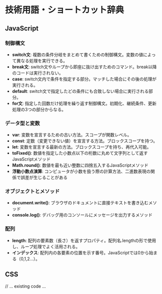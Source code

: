 # 技術用語・ショートカット辞典

## JavaScript

### 制御構文
- **switch文**: 複数の条件分岐をまとめて書くための制御構文。変数の値によって異なる処理を実行できる。
- **break文**: switch文やループから即座に抜け出すためのコマンド。break以降のコードは実行されない。
- **case**: switch文内で条件を指定する部分。マッチした場合にその後の処理が実行される。
- **default**: switch文で指定したどの条件にも合致しない場合に実行される部分。
- **for文**: 指定した回数だけ処理を繰り返す制御構文。初期化、継続条件、更新処理の3つの部分からなる。

### データ型と変数
- **var**: 変数を宣言するための古い方法。スコープが関数レベル。
- **const**: 定数（変更できない値）を宣言する方法。ブロックスコープを持つ。
- **let**: 変数を宣言する最新の方法。ブロックスコープを持ち、再代入可能。
- **toFixed()**: 数値を指定した小数点以下の桁数に丸めて文字列として返すJavaScriptメソッド
- **Math.round()**: 数値を最も近い整数に四捨五入するJavaScriptメソッド
- **浮動小数点演算**: コンピュータが小数を扱う際の計算方法、二進数表現の関係で誤差が生じることがある

### オブジェクトとメソッド
- **document.write()**: ブラウザのドキュメントに直接テキストを書き込むメソッド
- **console.log()**: デバッグ用のコンソールにメッセージを出力するメソッド

### 配列
- **length**: 配列の要素数（長さ）を返すプロパティ。配列名.lengthの形で使用し、ループ処理でよく活用される。
- **インデックス**: 配列内の各要素の位置を示す番号。JavaScriptでは0から始まる（0,1,2...）。

## CSS
// ... existing code ... 